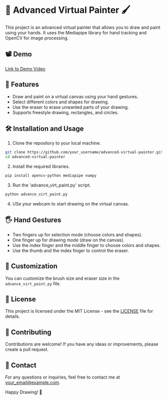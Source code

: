 # 🎨 Advanced Virtual Painter 🖌️

This project is an advanced virtual painter that allows you to draw and paint using your hands. It uses the Mediapipe library for hand tracking and OpenCV for image processing.

## 📽️ Demo

[Link to Demo Video](demo_video_link_here)

## 🚀 Features

- Draw and paint on a virtual canvas using your hand gestures.
- Select different colors and shapes for drawing.
- Use the eraser to erase unwanted parts of your drawing.
- Supports freestyle drawing, rectangles, and circles.

## 🛠️ Installation and Usage

1. Clone the repository to your local machine.

```bash
git clone https://github.com/your_username/advanced-virtual-painter.git
cd advanced-virtual-painter
```
2. Install the required libraries.
```bash
pip install opencv-python mediapipe numpy
```
3. Run the 'advance_virt_paint.py' script.
```bash
python advance_virt_paint.py
```
4. USe your webcam to start drawing on the virtual canvas.
## 🖐️ Hand Gestures

- Two fingers up for selection mode (choose colors and shapes).
- One finger up for drawing mode (draw on the canvas).
- Use the index finger and the middle finger to choose colors and shapes.
- Use the thumb and the index finger to control the eraser.

## 🎨 Customization

You can customize the brush size and eraser size in the `advance_virt_paint.py` file.

## 📝 License

This project is licensed under the MIT License - see the [LICENSE](LICENSE) file for details.

## 🤝 Contributing

Contributions are welcome! If you have any ideas or improvements, please create a pull request.

## 📧 Contact

For any questions or inquiries, feel free to contact me at your_email@example.com.

Happy Drawing! 🎉

